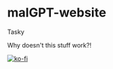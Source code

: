 # malGPT-website
Tasky

Why doesn't this stuff work?!

[![ko-fi](https://ko-fi.com/img/githubbutton_sm.svg)](https://ko-fi.com/Q5Q71FW29Q)

